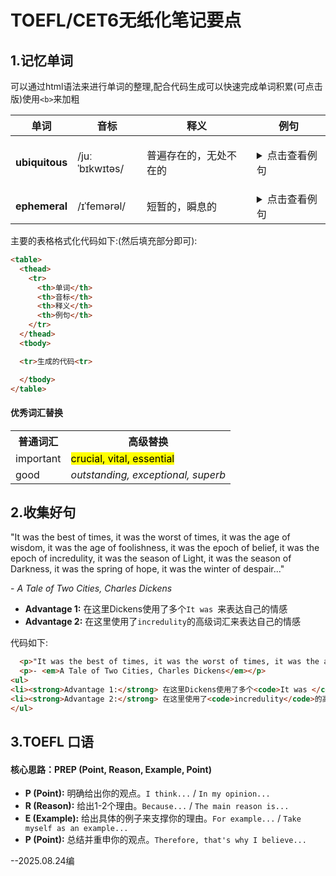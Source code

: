 # TOEFL/CET6无纸化笔记要点

## 1.记忆单词

可以通过html语法来进行单词的整理,配合代码生成可以快速完成单词积累(可点击版)使用`<b>`来加粗

<table>
  <thead>
    <tr>
      <th>单词</th>
      <th>音标</th>
      <th>释义</th>
      <th>例句</th>
    </tr>
  </thead>
  <tbody>
    <tr>
      <td><strong>ubiquitous</strong></td>
      <td>/juːˈbɪkwɪtəs/</td>
      <td>
        <p>普遍存在的，无处不在的</p>
      </td>
      <td>
        <details>
          <summary>点击查看例句</summary>
          <p> </p>
          <p>The company's logo has become <b>ubiquitous</b> all over the world.</p>
          <p>这家公司的标志在世界各地变得<b>无处不在</b>。</p>
        </details>
      </td>
    </tr>
    <tr>
      <td><strong>ephemeral</strong></td>
      <td>/ɪˈfemərəl/</td>
      <td>短暂的，瞬息的</td>
      <td>
        <details>
          <summary>点击查看例句</summary>
          <p> </p>
          <p>His fame was <i>ephemeral</i>; it lasted for only a week.</p>
          <p>他的名声是<i>短暂的</i>；仅仅持续了一周。</p>
        </details>
      </td>
    </tr>
  </tbody>
</table>

主要的表格格式化代码如下:(然后填充<tr></tr>部分即可):
```html
<table>
  <thead>
    <tr>
      <th>单词</th>
      <th>音标</th>
      <th>释义</th>
      <th>例句</th>
    </tr>
  </thead>
  <tbody>

  <tr>生成的代码<tr>

  </tbody>
</table>
```
<h4>优秀词汇替换</h4>

<table>
  <tr>
    <th>普通词汇</th>
    <th>高级替换</th>
  </tr>
  <tr>
    <td>important</td>
    <td><mark>crucial, vital, essential</mark></td>
  </tr>
  <tr>
    <td>good</td>
    <td><i>outstanding, exceptional, superb</i></td>
  </tr>
</table>


## 2.收集好句


  <p>"It was the best of times, it was the worst of times, it was the age of wisdom, it was the age of foolishness, it was the epoch of belief, it was the epoch of incredulity, it was the season of Light, it was the season of Darkness, it was the spring of hope, it was the winter of despair..."</p>
  <p>- <em>A Tale of Two Cities, Charles Dickens</em></p>

<ul>
<li><strong>Advantage 1:</strong> 在这里Dickens使用了多个<code>It was </code>来表达自己的情感</li>
<li><strong>Advantage 2:</strong> 在这里使用了<code>incredulity</code>的高级词汇来表达自己的情感</li>
</ul>


代码如下:

```html
  <p>"It was the best of times, it was the worst of times, it was the age of wisdom, it was the age of foolishness, it was the epoch of belief, it was the epoch of incredulity, it was the season of Light, it was the season of Darkness, it was the spring of hope, it was the winter of despair..."</p>
  <p>- <em>A Tale of Two Cities, Charles Dickens</em></p>
<ul>
<li><strong>Advantage 1:</strong> 在这里Dickens使用了多个<code>It was </code>来表达自己的情感</li>
<li><strong>Advantage 2:</strong> 在这里使用了<code>incredulity</code>的高级词汇来表达自己的情感</li>
</ul>
```


## 3.TOEFL 口语
<h4>核心思路：PREP (Point, Reason, Example, Point)</h4>

<ul>
  <li><strong>P (Point):</strong> 明确给出你的观点。<code>I think...</code> / <code>In my opinion...</code></li>
  <li><strong>R (Reason):</strong> 给出1-2个理由。<code>Because...</code> / <code>The main reason is...</code></li>
  <li><strong>E (Example):</strong> 给出具体的例子来支撑你的理由。<code>For example...</code> / <code>Take myself as an example...</code></li>
  <li><strong>P (Point):</strong> 总结并重申你的观点。<code>Therefore, that's why I believe...</code></li>
</ul>

--2025.08.24编
